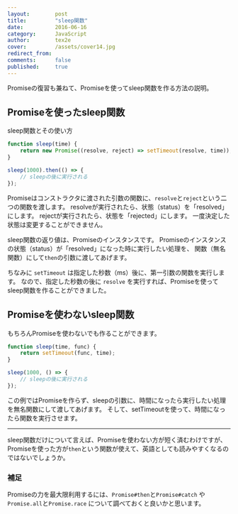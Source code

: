 ```yaml
---
layout:        post
title:         "sleep関数"
date:          2016-06-16
category:      JavaScript
author:        tex2e
cover:         /assets/cover14.jpg
redirect_from:
comments:      false
published:     true
---
```


Promiseの復習も兼ねて、Promiseを使ってsleep関数を作る方法の説明。

Promiseを使ったsleep関数
----------------------

sleep関数とその使い方

```js
function sleep(time) {
    return new Promise((resolve, reject) => setTimeout(resolve, time));
}

sleep(1000).then(() => {
    // sleepの後に実行される
});
```

Promiseはコンストラクタに渡された引数の関数に、`resolve`と`reject`という二つの関数を渡します。
resolveが実行されたら、状態（status）を「resolved」にします。
rejectが実行されたら、状態を「rejected」にします。
一度決定した状態は変更することができません。

sleep関数の返り値は、Promiseのインスタンスです。
Promiseのインスタンスの状態（status）が「resolved」になった時に実行したい処理を、
関数（無名関数）にして`then`の引数に渡してあげます。

ちなみに `setTimeout` は指定した秒数（ms）後に、第一引数の関数を実行します。
なので、指定した秒数の後に `resolve` を実行すれば、Promiseを使ってsleep関数を作ることができました。


Promiseを使わないsleep関数
------------------------

もちろんPromiseを使わないでも作ることができます。

```js
function sleep(time, func) {
    return setTimeout(func, time);
}

sleep(1000, () => {
    // sleepの後に実行される
});
```

この例ではPromiseを作らず、sleepの引数に、時間になったら実行したい処理を無名関数にして渡してあげます。
そして、setTimeoutを使って、時間になったら関数を実行させます。

-----

sleep関数だけについて言えば、Promiseを使わない方が短く済むわけですが、
Promiseを使った方が`then`という関数が使えて、英語としても読みやすくなるのではないでしょうか。


### 補足

Promiseの力を最大限利用するには、`Promise#then`と`Promise#catch` や `Promise.all`と`Promise.race`
について調べておくと良いかと思います。
